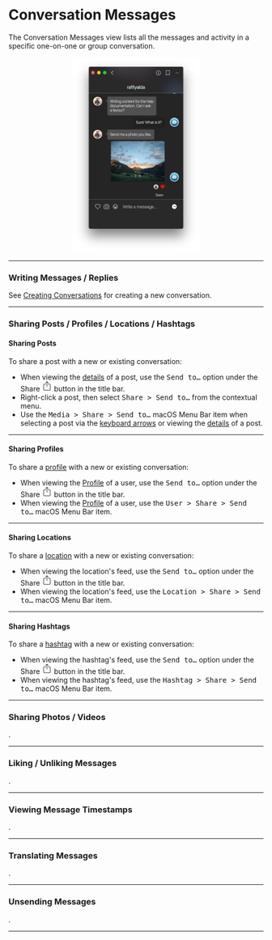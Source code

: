 # Conversation Messages

The Conversation Messages view lists all the messages and activity in a specific one-on-one or group conversation.

<p style="text-align: center; margin-top: 1em;"><img src="/views/assets/conversation.png" width="50%" height="50%" /></p>

<hr />

### Writing Messages / Replies

See [Creating Conversations](/views/conversations/list.md#creating-conversations) for creating a new conversation.

<hr />

### Sharing Posts / Profiles / Locations / Hashtags

#### Sharing Posts

To share a post with a new or existing conversation:

- When viewing the [details](/views/detailview.md) of a post, use the <kbd>Send to…</kbd> option under the Share <img src="/views/assets/share.png" width="20" height="20" /> button in the title bar.
- Right-click a post, then select <kbd>Share > Send to…</kbd> from the contextual menu.
- Use the <kbd>Media > Share > Send to…</kbd> macOS Menu Bar item when selecting a post via the [keyboard arrows](/misc/keyboard-shortcuts.md) or viewing the [details](/views/detailview.md) of a post.

<hr />

#### Sharing Profiles

To share a [profile](/views/profile.md) with a new or existing conversation:

- When viewing the [Profile](/views/profile.md) of a user, use the <kbd>Send to…</kbd> option under the Share <img src="/views/assets/share.png" width="20" height="20" /> button in the title bar.
- When viewing the [Profile](/views/profile.md) of a user, use the <kbd>User > Share > Send to…</kbd> macOS Menu Bar item.

<hr />

#### Sharing Locations

To share a [location](/views/locations.md) with a new or existing conversation:

- When viewing the location's feed, use the <kbd>Send to…</kbd> option under the Share <img src="/views/assets/share.png" width="20" height="20" /> button in the title bar.
- When viewing the location's feed, use the <kbd>Location > Share > Send to…</kbd> macOS Menu Bar item.

<hr />

#### Sharing Hashtags

To share a [hashtag](/views/hashtags.md) with a new or existing conversation:

- When viewing the hashtag's feed, use the <kbd>Send to…</kbd> option under the Share <img src="/views/assets/share.png" width="20" height="20" /> button in the title bar.
- When viewing the hashtag's feed, use the <kbd>Hashtag > Share > Send to…</kbd> macOS Menu Bar item.

<hr />

### Sharing Photos / Videos

.

<hr />

### Liking / Unliking Messages

.

<hr />

### Viewing Message Timestamps

.

<hr />

### Translating Messages

.

<hr />

### Unsending Messages

.

<hr />